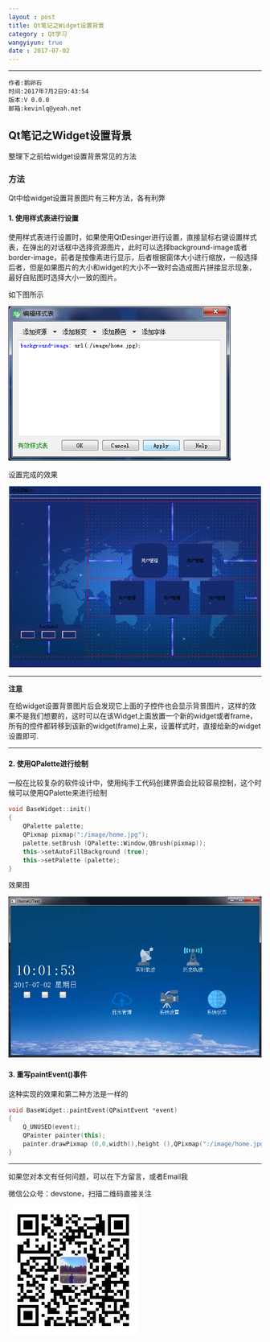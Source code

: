 ```yaml
---
layout : post
title: Qt笔记之Widget设置背景
category : Qt学习
wangyiyun: true
date : 2017-07-02
---
```


******

    作者:鹅卵石
    时间:2017年7月2日9:43:54
    版本:V 0.0.0
    邮箱:kevinlq@yeah.net

<!-- more -->

## Qt笔记之Widget设置背景

整理下之前给widget设置背景常见的方法

### 方法
Qt中给widget设置背景图片有三种方法，各有利弊

#### 1. 使用样式表进行设置
使用样式表进行设置时，如果使用QtDesinger进行设置，直接鼠标右键设置样式表，在弹出的对话框中选择资源图片，此时可以选择background-image或者border-image，前者是按像素进行显示，后者根据窗体大小进行缩放，一般选择后者，但是如果图片的大小和widget的大小不一致时会造成图片拼接显示现象，最好自贴图时选择大小一致的图片。

如下图所示

![desinger设计](/res/img/blog/Qt学习/widget_back1.png)

设置完成的效果

![效果](/res/img/blog/Qt学习/widget_back2.png)

---
**注意**
>
在给widget设置背景图片后会发现它上面的子控件也会显示背景图片，这样的效果不是我们想要的，这时可以在该Widget上面放置一个新的widget或者frame，所有的控件都转移到该新的widget(frame)上来，设置样式时，直接给新的widget设置即可.

---

#### 2. 使用QPalette进行绘制

一般在比较复杂的软件设计中，使用纯手工代码创建界面会比较容易控制，这个时候可以使用QPalette来进行绘制

```C++
void BaseWidget::init()
{
    QPalette palette;
    QPixmap pixmap(":/image/home.jpg");
    palette.setBrush (QPalette::Window,QBrush(pixmap));
    this->setAutoFillBackground (true);
    this->setPalette (palette);
}
```
效果图

![效果](/res/img/blog/Qt学习/widget_back3.png)

#### 3. 重写paintEvent()事件

这种实现的效果和第二种方法是一样的

```C++
void BaseWidget::paintEvent(QPaintEvent *event)
{
    Q_UNUSED(event);
    QPainter painter(this);
    painter.drawPixmap (0,0,width(),height (),QPixmap(":/image/home.jpg"));
}
```

---

如果您对本文有任何问题，可以在下方留言，或者Email我 

微信公众号：devstone，扫描二维码直接关注

![](/res/img/blog/qrcode_for_devstone.jpg)